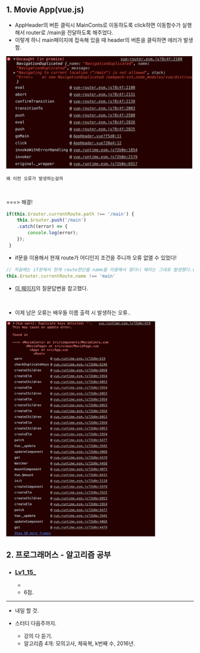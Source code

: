 <h2>1. Movie App(vue.js) </h2>

- AppHeader의 버튼 클릭시 MainConts로 이동하도록 click하면 이동함수가 실행해서 router로 /main을 전달하도록 해주었다.
- 이렇게 하니 main페이지에 접속해 있을 때 header의 버튼을 클릭하면 에러가 발생함.
<img src="./imgs/200529.png" width="500px"/>

```
왜 이런 오류가 발생하는걸까
```
<br/>

===> 해결!
```javascript
if(this.$router.currentRoute.path !== '/main') { 
    this.$router.push('/main')
    .catch((error) => {
        console.log(error);          
    });
 }
```
- if문을 이용해서 현재 route가 어디인지 조건을 주니까 오류 없앨 수 있었다!
```javascript
// 처음에는 if문에서 현재 route판단을 name을 이용해서 줬더니 에러는 그대로 발생했다.(물론 catch를 줘서 에러로 뜨지는 않았다.)
this.$router.currentRoute.name !== 'main'
```
- <a href="https://stackoverflow.com/questions/58540009/got-uncaught-in-promise-navigationduplicated-error-on-invalid-credentials">이 페이지</a>의 질문답변을 참고했다.
<br/>

- 이제 남은 오류는 배우들 이름 출력 시 발생하는 오류..
<img src="./imgs/200529_2.png" width="400" />

<br/>


<h2>2. 프로그래머스 - 알고리즘 공부</h2>

- <h3><a href="">Lv1_15_</a></h3>
  
  - 
  - 6점.

     
<hr/>

- 내일 할 것.

- 스터디 다음주까지.
    - 강의 다 듣기.
    - 알고리즘 4개: 모의고사, 체육복, k번째 수, 2016년.
